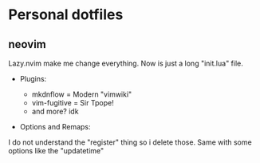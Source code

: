 # Personal dotfiles

## neovim 
Lazy.nvim make me change everything. Now is just a long "init.lua" file.

* Plugins:

    - mkdnflow = Modern "vimwiki"
    - vim-fugitive = Sir Tpope!
    - and more? idk

* Options and Remaps:

I do not understand the "register" thing so i delete those.
Same with some options like the "updatetime"
